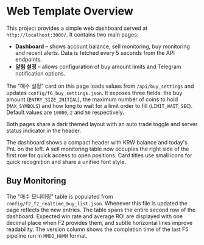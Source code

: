 # Web Template Overview

This project provides a simple web dashboard served at `http://localhost:3000/`.
It contains two main pages:

- **Dashboard** – shows account balance, sell monitoring, buy monitoring and
  recent alerts. Data is fetched every 5 seconds from the API endpoints.
- **알림 설정** – allows configuration of buy amount limits and Telegram
  notification options.

The "매수 설정" card on this page loads values from `/api/buy_settings` and
updates `config/f6_buy_settings.json`. It exposes three fields: the buy amount
(`ENTRY_SIZE_INITIAL`), the maximum number of coins to hold (`MAX_SYMBOLS`) and
how long to wait for a limit order to fill (`LIMIT_WAIT_SEC`). Default values
are `10000`, `2` and `50` respectively.

Both pages share a dark themed layout with an auto trade toggle and server
status indicator in the header.

The dashboard shows a compact header with KRW balance and today's PnL on the
left. A sell monitoring table now occupies the right side of the first row for
quick access to open positions. Card titles use small icons for quick
recognition and share a unified font style.

## Buy Monitoring

The "매수 모니터링" table is populated from `config/f2_f2_realtime_buy_list.json`.
Whenever this file is updated the page reflects the new entries. The table spans
the entire second row of the dashboard. Expected win rate and average ROI are
displayed with one decimal place when F2 provides them, and subtle horizontal
lines improve readability. The version column shows the completion time of the
last F5 pipeline run in `MMDD_HHMM` format.
